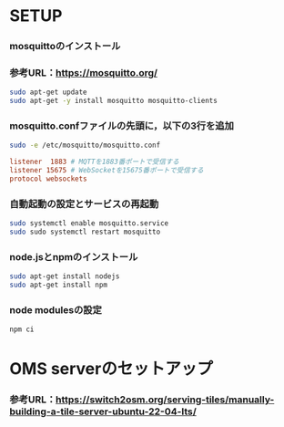 # SETUP
### mosquittoのインストール
### 参考URL：https://mosquitto.org/
```bash
sudo apt-get update
sudo apt-get -y install mosquitto mosquitto-clients
```

### mosquitto.confファイルの先頭に，以下の3行を追加
```bash
sudo -e /etc/mosquitto/mosquitto.conf
```

```conf
listener  1883 # MQTTを1883番ポートで受信する
listener 15675 # WebSocketを15675番ポートで受信する
protocol websockets
```

### 自動起動の設定とサービスの再起動
```bash
sudo systemctl enable mosquitto.service
sudo sudo systemctl restart mosquitto
```

### node.jsとnpmのインストール
```bash
sudo apt-get install nodejs
sudo apt-get install npm
```

### node modulesの設定
```bash
npm ci
```

# OMS serverのセットアップ
### 参考URL：https://switch2osm.org/serving-tiles/manually-building-a-tile-server-ubuntu-22-04-lts/